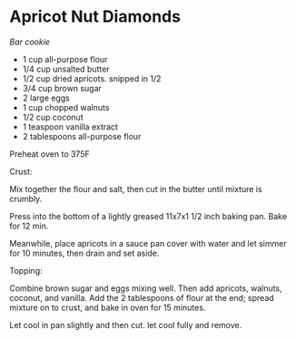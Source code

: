 Apricot Nut Diamonds
====================
*Bar cookie*

- 1 cup all-purpose flour
- 1/4 cup unsalted butter
- 1/2 cup dried apricots. snipped in 1/2
- 3/4 cup brown sugar
- 2 large eggs
- 1 cup chopped walnuts
- 1/2 cup coconut
- 1 teaspoon vanilla extract
- 2 tablespoons all-purpose flour

Preheat oven to 375F

Crust:

Mix together the flour and salt, then cut in the butter until mixture is crumbly.

Press into the bottom of a lightly greased 11x7x1 1/2 inch baking pan. Bake for 12 min.

Meanwhile, place apricots in a sauce pan cover with water and let simmer for 10 minutes, then drain and set aside.

Topping:

Combine brown sugar and eggs mixing well. Then add apricots, walnuts, coconut, and vanilla. Add the 2 tablespoons of flour at the end; spread mixture on to crust, and bake in oven for 15 minutes.

Let cool in pan slightly and then cut. let cool fully and remove.
